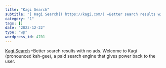 ```yaml
---
title: "Kagi Search"
subtitle: "[ Kagi Search]( https://kagi.com/) –Better search results with no ads. Welcome to Kagi (pronounced k..."
category: "1"
tags: []
date: "2023-12-22"
type: "wp"
wordpress_id: 4701
---
```

[ Kagi Search]( https://kagi.com/) –Better search results with no ads. Welcome to Kagi (pronounced kah-gee), a paid search engine that gives power back to the user.